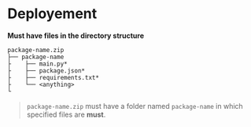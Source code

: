 # Deployement

**Must have files in the directory structure**

```
package-name.zip
├── package-name
├    ├── main.py*
├    ├── package.json*
├    ├── requirements.txt*
├    └── <anything>
└
```

> `package-name.zip` must have a folder named `package-name` in which specified files are **must**.
